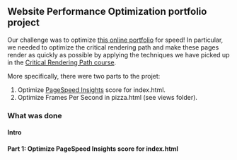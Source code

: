 ## Website Performance Optimization portfolio project

Our challenge was to optimize [this online portfolio](https://github.com/MichelML/frontend-nanodegree-websiteoptimization) for speed! In particular, we needed to optimize the critical rendering path and make these pages render as quickly as possible by applying the techniques we have picked up in the [Critical Rendering Path course](https://www.udacity.com/course/ud884).

More specifically, there were two parts to the projet: 
1. Optimize [PageSpeed Insights](https://developers.google.com/speed/pagespeed/insights/?hl=en) score for index.html. 
2. Optimize Frames Per Second in pizza.html (see views folder). 

### What was done

#### Intro

#### Part 1: Optimize PageSpeed Insights score for index.html


